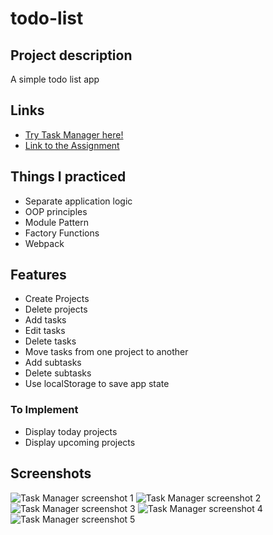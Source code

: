# todo-list

## Project description

A simple todo list app

## Links

- [Try Task Manager here!](https://nyf005.github.io/todo-list/)
- [Link to the Assignment](https://www.theodinproject.com/lessons/node-path-javascript-todo-list)

## Things I practiced

- Separate application logic
- OOP principles
- Module Pattern
- Factory Functions
- Webpack

## Features

- Create Projects
- Delete projects
- Add tasks
- Edit tasks
- Delete tasks
- Move tasks from one project to another
- Add subtasks
- Delete subtasks
- Use localStorage to save app state

### To Implement

- Display today projects
- Display upcoming projects

## Screenshots

![Task Manager screenshot 1](https://user-images.githubusercontent.com/32721495/184566285-767a26af-a2a5-4ff7-9624-d0aa5f155868.png)
![Task Manager screenshot 2](https://user-images.githubusercontent.com/32721495/184566292-fdc2b9a0-5945-4f86-a8b9-8c39732d31f1.png)
![Task Manager screenshot 3](https://user-images.githubusercontent.com/32721495/184566294-77d1c7e4-7865-4595-9b82-d37856d8e08a.png)
![Task Manager screenshot 4](https://user-images.githubusercontent.com/32721495/184566296-7436b4df-b381-41e2-b4ca-dafbcdcb53a5.png)
![Task Manager screenshot 5](https://user-images.githubusercontent.com/32721495/184566298-2f705e4a-e6ce-4d41-9874-96c67a54a423.png)
